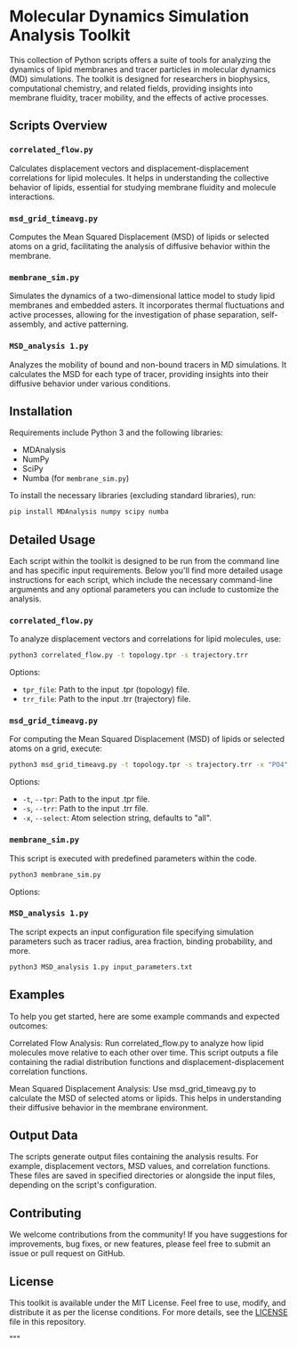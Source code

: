 # Molecular Dynamics Simulation Analysis Toolkit

This collection of Python scripts offers a suite of tools for analyzing the dynamics of lipid membranes and tracer particles in molecular dynamics (MD) simulations. The toolkit is designed for researchers in biophysics, computational chemistry, and related fields, providing insights into membrane fluidity, tracer mobility, and the effects of active processes.

## Scripts Overview

### `correlated_flow.py`
Calculates displacement vectors and displacement-displacement correlations for lipid molecules. It helps in understanding the collective behavior of lipids, essential for studying membrane fluidity and molecule interactions.

### `msd_grid_timeavg.py`
Computes the Mean Squared Displacement (MSD) of lipids or selected atoms on a grid, facilitating the analysis of diffusive behavior within the membrane.

### `membrane_sim.py`
Simulates the dynamics of a two-dimensional lattice model to study lipid membranes and embedded asters. It incorporates thermal fluctuations and active processes, allowing for the investigation of phase separation, self-assembly, and active patterning.

### `MSD_analysis 1.py`
Analyzes the mobility of bound and non-bound tracers in MD simulations. It calculates the MSD for each type of tracer, providing insights into their diffusive behavior under various conditions.

## Installation

Requirements include Python 3 and the following libraries:
- MDAnalysis
- NumPy
- SciPy
- Numba (for `membrane_sim.py`)

To install the necessary libraries (excluding standard libraries), run:

```bash
pip install MDAnalysis numpy scipy numba
```
## Detailed Usage

Each script within the toolkit is designed to be run from the command line and has specific input requirements. Below you'll find more detailed usage instructions for each script, which include the necessary command-line arguments and any optional parameters you can include to customize the analysis.

### `correlated_flow.py`
To analyze displacement vectors and correlations for lipid molecules, use:
```bash
python3 correlated_flow.py -t topology.tpr -s trajectory.trr
```
Options:
- `tpr_file`: Path to the input .tpr (topology) file.
- `trr_file`: Path to the input .trr (trajectory) file.

### `msd_grid_timeavg.py`
For computing the Mean Squared Displacement (MSD) of lipids or selected atoms on a grid, execute:
```bash
python3 msd_grid_timeavg.py -t topology.tpr -s trajectory.trr -x "PO4"
```
Options:
- `-t`, `--tpr`: Path to the input .tpr file.
- `-s`, `--trr`: Path to the input .trr file.
- `-x`, `--select`: Atom selection string, defaults to "all".

### `membrane_sim.py`
This script is executed with predefined parameters within the code.
```bash
python3 membrane_sim.py
```
Options:

### `MSD_analysis 1.py`
The script expects an input configuration file specifying simulation parameters such as tracer radius, area fraction, binding probability, and more.
```bash
python3 MSD_analysis 1.py input_parameters.txt
```
## Examples
To help you get started, here are some example commands and expected outcomes:

Correlated Flow Analysis: Run correlated_flow.py to analyze how lipid molecules move relative to each other over time. This script outputs a file containing the radial distribution functions and displacement-displacement correlation functions.

Mean Squared Displacement Analysis: Use msd_grid_timeavg.py to calculate the MSD of selected atoms or lipids. This helps in understanding their diffusive behavior in the membrane environment.

## Output Data
The scripts generate output files containing the analysis results. For example, displacement vectors, MSD values, and correlation functions. These files are saved in specified directories or alongside the input files, depending on the script's configuration.

## Contributing
We welcome contributions from the community! If you have suggestions for improvements, bug fixes, or new features, please feel free to submit an issue or pull request on GitHub.

## License

This toolkit is available under the MIT License. Feel free to use, modify, and distribute it as per the license conditions.
For more details, see the [LICENSE](LICENSE.md) file in this repository.




"""









